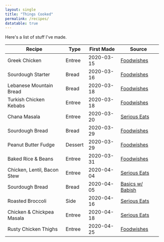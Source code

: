 ```yaml
---
layout: single
title: "Things Cooked"
permalink: /recipes/
datatable: true
---
```


Here's a list of stuff I've made.

<div class="datatable-begin"></div>

 Recipe                      | Type    | First Made | Source
 --------------------------- | ------- | ---------- | --------------------------------
 Greek Chicken               | Entree  | 2020-03-15 | [Foodwishes][greek-chicken]
 Sourdough Starter           | Bread   | 2020-03-16 | [Foodwishes][sourdough-starter]
 Lebanese Mountain Bread     | Bread   | 2020-03-18 | [Foodwishes][mountain-bread]
 Turkish Chicken Kebabs      | Entree  | 2020-03-18 | [Foodwishes][turkish-kebabs]
 Chana Masala                | Entree  | 2020-03-20 | [Serious Eats][chana-masala]
 Sourdough Bread             | Bread   | 2020-03-29 | [Foodwishes][fw-sourdough-bread]
 Peanut Butter Fudge         | Dessert | 2020-03-29 | [Foodwishes][fw-pb-fudge]
 Baked Rice & Beans          | Entree  | 2020-03-31 | [Foodwishes][fw-rice-beans]
 Chicken, Lentil, Bacon Stew | Entree  | 2020-04-04 | [Serious Eats][se-chicken-lentil]
 Sourdough Bread             | Bread   | 2020-04-05 | [Basics w/ Babish][babish-sourdough]
 Roasted Broccoli            | Side    | 2020-04-16 | [Serious Eats][se-broccoli]
 Chicken & Chickpea Masala   | Entree  | 2020-04-18 | [Serious Eats][se-chicken-checkpea-masala]
 Rusty Chicken Thighs        | Entree  | 2020-04-25 | [Foodwishes][fw-rusty]

<div class="datatable-end"></div>

[greek-chicken]: https://foodwishes.blogspot.com/2015/04/greek-lemon-chicken-and-potatoes-both.html
[sourdough-starter]: https://foodwishes.blogspot.com/2017/08/sourdough-bread-part-1-lets-get-this.html
[mountain-bread]: https://foodwishes.blogspot.com/2017/07/lebanese-mountain-bread-peak-flatbread.html
[turkish-kebabs]: https://foodwishes.blogspot.com/2015/07/turkish-chicken-kebabs-expect-more.html
[chana-masala]: https://www.seriouseats.com/2016/04/best-channa-masala-chole-technique-chickpea-tomato-curry.html
[fw-sourdough-bread]: https://foodwishes.blogspot.com/2017/09/sourdough-bread-part-2-finished-loaf.html
[fw-pb-fudge]: https://foodwishes.blogspot.com/2019/10/grandmas-peanut-butter-fudge-which.html
[fw-rice-beans]: https://foodwishes.blogspot.com/2020/03/the-best-baked-rice-beans-perfect-rice.html
[se-chicken-lentil]: https://www.seriouseats.com/recipes/2015/01/quick-and-easy-pressure-cooker-chicken-lentil-bacon-stew-recipe.html
[babish-sourdough]: https://basicswithbabish.co/basicsepisodes/sourdough-bread
[se-broccoli]: https://www.seriouseats.com/recipes/2017/12/easy-roasted-broccoli-recipe.html
[se-chicken-checkpea-masala]: https://www.seriouseats.com/recipes/2014/01/quick-easy-pressure-cooker-chicken-and-chickpea-masala.html
[fw-rusty]: https://foodwishes.blogspot.com/2012/06/rusty-chicken-thighs-whats-in-name.html
